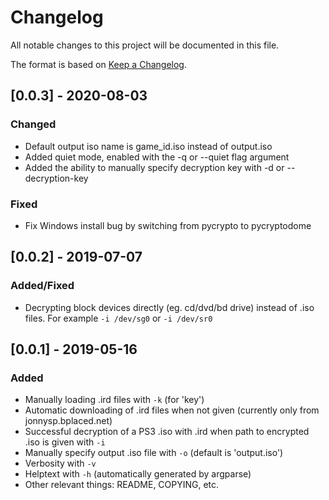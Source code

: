 # Changelog
All notable changes to this project will be documented in this file.

The format is based on [Keep a Changelog](https://keepachangelog.com/en/1.0.0/).

## [0.0.3] - 2020-08-03
### Changed
- Default output iso name is game_id.iso instead of output.iso
- Added quiet mode, enabled with the -q or --quiet flag argument
- Added the ability to manually specify decryption key with -d or --decryption-key

### Fixed
- Fix Windows install bug by switching from pycrypto to pycryptodome

## [0.0.2] - 2019-07-07
### Added/Fixed
- Decrypting block devices directly (eg. cd/dvd/bd drive) instead of .iso files. For example `-i /dev/sg0` or `-i /dev/sr0`

## [0.0.1] - 2019-05-16
### Added
- Manually loading .ird files with `-k` (for 'key')
- Automatic downloading of .ird files when not given (currently only from jonnysp.bplaced.net)
- Successful decryption of a PS3 .iso with .ird when path to encrypted .iso is given with `-i`
- Manually specify output .iso file with `-o` (default is 'output.iso')
- Verbosity with `-v`
- Helptext with `-h` (automatically generated by argparse)
- Other relevant things: README, COPYING, etc.



